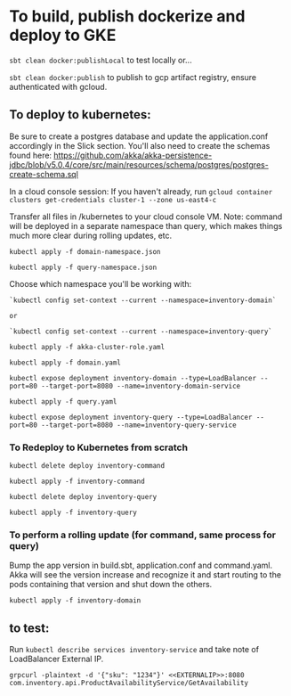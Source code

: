 # To build, publish dockerize and deploy to GKE

`sbt clean docker:publishLocal` to test locally or...

`sbt clean docker:publish` to publish to gcp artifact registry, ensure authenticated with gcloud.

## To deploy to kubernetes:

Be sure to create a postgres database and update the application.conf accordingly in the Slick section. You'll also need
to create the schemas found here: https://github.com/akka/akka-persistence-jdbc/blob/v5.0.4/core/src/main/resources/schema/postgres/postgres-create-schema.sql

In a cloud console session:
If you haven't already, run `gcloud container clusters get-credentials cluster-1 --zone us-east4-c`

Transfer all files in /kubernetes to your cloud console VM. Note: command will be deployed in a separate namespace
than query, which makes things much more clear during rolling updates, etc.

`kubectl apply -f domain-namespace.json`

`kubectl apply -f query-namespace.json`

Choose which namespace you'll be working with:

    `kubectl config set-context --current --namespace=inventory-domain`

    or

    `kubectl config set-context --current --namespace=inventory-query`

`kubectl apply -f akka-cluster-role.yaml`

`kubectl apply -f domain.yaml`

`kubectl expose deployment inventory-domain --type=LoadBalancer --port=80 --target-port=8080 --name=inventory-domain-service`

`kubectl apply -f query.yaml`

`kubectl expose deployment inventory-query --type=LoadBalancer --port=80 --target-port=8080 --name=inventory-query-service`

### To Redeploy to Kubernetes from scratch

`kubectl delete deploy inventory-command`

`kubectl apply -f inventory-command`

`kubectl delete deploy inventory-query`

`kubectl apply -f inventory-query`

### To perform a rolling update (for command, same process for query)

Bump the app version in build.sbt, application.conf and command.yaml. Akka will see the version increase and recognize
it and start routing to the pods containing that version and shut down the others.

`kubectl apply -f inventory-domain`

## to test:

Run `kubectl describe services inventory-service` and take note of LoadBalancer External IP.

`grpcurl -plaintext -d '{"sku": "1234"}' <<EXTERNALIP>>:8080 com.inventory.api.ProductAvailabilityService/GetAvailability`